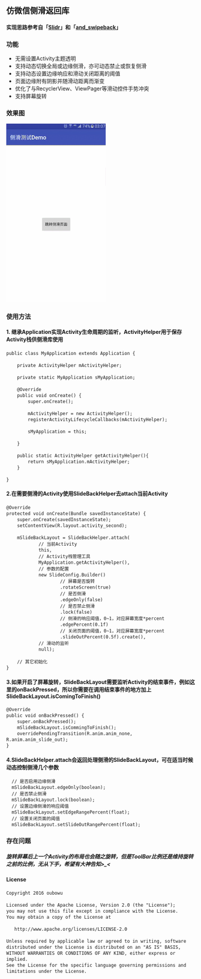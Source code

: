 ## 仿微信侧滑返回库
#### 实现思路参考自「[Slidr](https://github.com/r0adkll/Slidr)」和「[and_swipeback](https://github.com/XBeats/and_swipeback)」

### 功能
- 无需设置Activity主题透明
- 支持动态切换全局或边缘侧滑，亦可动态禁止或恢复侧滑
- 支持动态设置边缘响应和滑动关闭距离的阈值
- 页面边缘附有阴影并随滑动距离而渐变
- 优化了与RecyclerView、ViewPager等滑动控件手势冲突
- 支持屏幕旋转

### 效果图
![Demo](/pic/demo.gif) 

### 使用方法
#### 1. 继承Application实现Activity生命周期的监听，ActivityHelper用于保存Activity栈供侧滑库使用
    public class MyApplication extends Application {

        private ActivityHelper mActivityHelper;

        private static MyApplication sMyApplication;

        @Override
        public void onCreate() {
            super.onCreate();

            mActivityHelper = new ActivityHelper();
            registerActivityLifecycleCallbacks(mActivityHelper);

            sMyApplication = this;

        }

        public static ActivityHelper getActivityHelper(){
            return sMyApplication.mActivityHelper;
        }
        
    }
#### 2.在需要侧滑的Activity使用SlideBackHelper去attach当前Activity
    @Override
    protected void onCreate(Bundle savedInstanceState) {
        super.onCreate(savedInstanceState);
        setContentView(R.layout.activity_second);

        mSlideBackLayout = SlideBackHelper.attach(
                // 当前Activity
                this,
                // Activity栈管理工具
                MyApplication.getActivityHelper(),
                // 参数的配置
                new SlideConfig.Builder()
                        // 屏幕是否旋转
                        .rotateScreen(true)
                        // 是否侧滑
                        .edgeOnly(false)
                        // 是否禁止侧滑
                        .lock(false)
                        // 侧滑的响应阈值，0~1，对应屏幕宽度*percent
                        .edgePercent(0.1f)
                        // 关闭页面的阈值，0~1，对应屏幕宽度*percent
                        .slideOutPercent(0.5f).create(),
                // 滑动的监听
                null);
               
        // 其它初始化
    }
    
#### 3.如果开启了屏幕旋转，SlideBackLayout需要监听Activity的结束事件，例如这里的onBackPressed，所以你需要在调用结束事件的地方加上SlideBackLayout.isComingToFinish()
    @Override
    public void onBackPressed() {
        super.onBackPressed();
        mSlideBackLayout.isCommingToFinish();
        overridePendingTransition(R.anim.anim_none, R.anim.anim_slide_out);
    }
    
#### 4.SlideBackHelper.attach会返回处理侧滑的SlideBackLayout，可在适当时候动态控制侧滑几个参数
```  
  // 是否启用边缘侧滑
  mSlideBackLayout.edgeOnly(boolean);
  // 是否禁止侧滑
  mSlideBackLayout.lock(boolean);
  // 设置边缘侧滑的响应阈值
  mSlideBackLayout.setEdgeRangePercent(float);
  // 设置关闭页面的阈值
  mSlideBackLayout.setSlideOutRangePercent(float);
``` 

### 存在问题
##### 旋转屏幕后上一个Activity的布局也会随之旋转，但是ToolBar比例还是维持旋转之前的比例，无从下手，希望有大神告知>_<

#### License
```
Copyright 2016 oubowu

Licensed under the Apache License, Version 2.0 (the "License");
you may not use this file except in compliance with the License.
You may obtain a copy of the License at

   http://www.apache.org/licenses/LICENSE-2.0

Unless required by applicable law or agreed to in writing, software
distributed under the License is distributed on an "AS IS" BASIS,
WITHOUT WARRANTIES OR CONDITIONS OF ANY KIND, either express or implied.
See the License for the specific language governing permissions and
limitations under the License.
```


